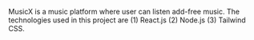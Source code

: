 MusicX is a music platform where user can listen add-free music. 
The technologies used in this project are 
(1) React.js
(2) Node.js
(3) Tailwind CSS. 
